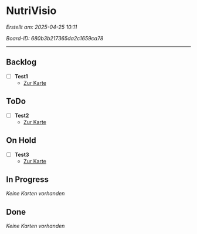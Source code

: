 # NutriVisio

*Erstellt am: 2025-04-25 10:11*

*Board-ID: 680b3b217365da2c1659ca78*

---

## Backlog

- [ ] **Test1**
  - [Zur Karte](https://trello.com/c/xdlH0yNR/1-test1)

## ToDo

- [ ] **Test2**
  - [Zur Karte](https://trello.com/c/x7RI6owU/2-test2)

## On Hold

- [ ] **Test3**
  - [Zur Karte](https://trello.com/c/s9XcSzn1/3-test3)

## In Progress

*Keine Karten vorhanden*

## Done

*Keine Karten vorhanden*

